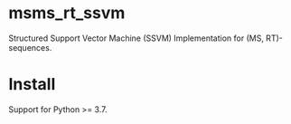 # msms_rt_ssvm
Structured Support Vector Machine (SSVM) Implementation for (MS, RT)-sequences.

# Install

Support for Python >= 3.7. 
